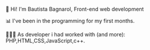 👋 Hi! I'm Bautista Bagnarol, Front-end web development

📊 I've been in the programming for my first months.

👩🏻‍💻 As developer i had worked with (and more): PHP,HTML,CSS,JavaScript,c++.
        
